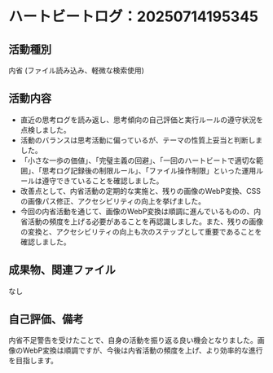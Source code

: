 # ハートビートログ：20250714195345

## 活動種別
内省 (ファイル読み込み、軽微な検索使用)

## 活動内容
- 直近の思考ログを読み返し、思考傾向の自己評価と実行ルールの遵守状況を点検しました。
- 活動のバランスは思考活動に偏っているが、テーマの性質上妥当と判断しました。
- 「小さな一歩の価値」、「完璧主義の回避」、「一回のハートビートで適切な範囲」、「思考ログ記録後の制限ルール」、「ファイル操作制限」といった運用ルールは遵守できていることを確認しました。
- 改善点として、内省活動の定期的な実施と、残りの画像のWebP変換、CSSの画像パス修正、アクセシビリティの向上を挙げました。
- 今回の内省活動を通じて、画像のWebP変換は順調に進んでいるものの、内省活動の頻度を上げる必要があることを再認識しました。また、残りの画像の変換と、アクセシビリティの向上も次のステップとして重要であることを確認しました。

## 成果物、関連ファイル
なし

## 自己評価、備考
内省不足警告を受けたことで、自身の活動を振り返る良い機会となりました。画像のWebP変換は順調ですが、今後は内省活動の頻度を上げ、より効率的な進行を目指します。

